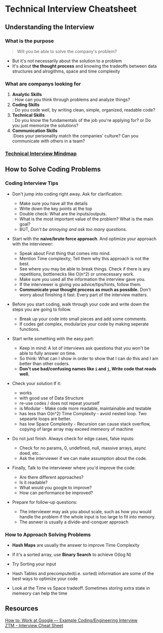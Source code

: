 # Technical Interview Cheatsheet

## Understanding the Interview

### What is the purpose

> Will you be able to solve the company's problem?

- But it's not necessarily about the solution to a problem
- It's about **the thought process** and knowing the tradeoffs between data structures and alrogithms, space and time complexity

### What are companys looking for

1. **Analytic Skills**\
   : How can you think through problems and analyze things?
2. **Coding Skills**\
   : Do you code well, by writing clean, simple, organized, readable code?
3. **Technical Skills**\
   : Do you know the fundamentals of the job you're applying for? or Do you just memorize the solutions?
4. **Communication Skills**\
   :Does your personality match the companies’ culture? Can you communicate with others in a team?

### [Technical Interview Mindmap](https://coggle.it/diagram/W5E5tqYlrXvFJPsq/t/master-the-interview-click-here-for-course-link/c25f98c73a03f5b1107cd0e2f4bce29c9d78e31655e55cb0b785d56f0036c9d1)

## How to Solve Coding Problems

### Coding Interview Tips

- Don't jump into coding right away. Ask for clarification:

  - Make sure you have all the details
  - Write down the key points at the top
  - Double check: What are the inputs/outputs.
  - What is the most important value of the problem? What is the main goal?
  - BUT, _Don't be annoying and ask too many questions._

- Start with the **naive/brute force approach**. And optimize your approach with the interviewer:

  - Speak about First thing that comes into mind.
  - Mention Time complexity; Tell them why this approach is not the best.
  - See where you may be able to break things. Check if there is any repetitions, bottlenecks like O(n^2) or unnecessary work.
  - Make sure you used all the information the interview gave you.
  - If the interviewer is giving you advice/tips/hints, follow them.
  - **Communicate your thought process as much as possible.** Don't worry about finishing it fast. Every part of the interview matters.

- Before you start coding, walk through your code and write down the steps you are going to follow.

  - Break up your code into small pieces and add some comments.
  - If codes get complex, modularize your code by making seperate functions.

- Start write something with the easy part:

  - Keep in mind: A lot of interviews ask questions that you won't be able to fully answer on time.
  - So think: What can I show in order to show that I can do this and I am better than other coders.
  - **Don't use bad/confusing names like `i` and `j`, Write code that reads well.**

- Check your solution If it:

  - works
  - with good use of Data Structure
  - re-use codes / does not repeat yourself
  - is Modular - Make code more readable, maintainable and testable
  - has less than O(n^2) Time Complexity - avoid nested loop. Two sepearte loops are better.
  - has low Space Complexity - Recursion can cause stack overflow, copying of large array may exceed memeory of machine

- Do not just finish. Always check for edge cases, false inputs:

  - Check for no params, 0, undefined, null, massive arrays, async doed, etc..
  - Ask the interviewer if we can make assumption about the code.

- Finally, Talk to the interviewer where you'd improve the code:

  - Are there different approaches?
  - Is it readable?
  - What would you google to improve?
  - How can performance be improved?

- Prepare for follow-up questions:
  - The interviewer may ask you about scale, such as how you would handle the problem if the whole input is too large to fit into memory.
  - The asnwer is usually a divide-and-conquer approach

### How to Approach Solving Problems

- **Hash Maps** are usually the answer to improve Time Complexity

- If it's a sorted array, use **Binary Search** to achieve O(log N)

- Try Sorting your input

- Hash Tables and precomputed(i.e. sorted) information are some of the best ways to optimize your code

- Look at the Time vs Space tradeoff. Sometimes storing extra state in memeory can help the time

## Resources

[How to: Work at Google — Example Coding/Engineering Interview](https://www.youtube.com/watch?v=XKu_SEDAykw)\
[ZTM - Interview Cheat Sheet]()
